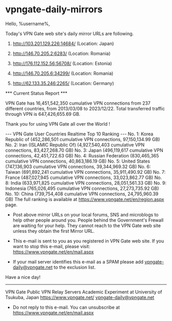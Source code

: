 # vpngate-daily-mirrors

Hello, %username%,

Today's VPN Gate web site's daily mirror URLs are following.

1. http://103.201.129.226:14684/
   (Location: Japan)

2. http://146.70.205.2:6283/
   (Location: Romania)

3. http://176.112.152.56:56708/
   (Location: Estonia)

4. http://146.70.205.6:34299/
   (Location: Romania)

5. http://62.133.35.246:2265/
   (Location: Germany)


*** Current Status Report ***

VPN Gate has 16,451,542,350 cumulative VPN connections from 237 different countries, from 2013/03/08 to 2023/12/22.
Total transferred traffic through VPN is 647,426,655.69 GB.

Thank you for using VPN Gate all over the World !


--- VPN Gate User Countries Realtime Top 10 Ranking ---
No. 1: Korea Republic of (452,286,501 cumulative VPN connections, 97,150,134.99 GB)
No. 2: Iran (ISLAMIC Republic Of) (4,927,540,403 cumulative VPN connections, 83,427,268.70 GB)
No. 3: Japan (496,119,617 cumulative VPN connections, 42,451,722.63 GB)
No. 4: Russian Federation (830,465,365 cumulative VPN connections, 40,863,186.19 GB)
No. 5: United States (747,136,903 cumulative VPN connections, 39,344,969.32 GB)
No. 6: Taiwan (691,892,241 cumulative VPN connections, 35,911,490.92 GB)
No. 7: France (487,027,945 cumulative VPN connections, 33,023,862.77 GB)
No. 8: India (633,971,825 cumulative VPN connections, 28,051,561.33 GB)
No. 9: Indonesia (765,026,495 cumulative VPN connections, 27,273,735.92 GB)
No. 10: China (739,754,408 cumulative VPN connections, 24,795,960.39 GB)
The full ranking is available at https://www.vpngate.net/en/region.aspx page.


* Post above mirror URLs on your local forums, SNS and microblogs
  to help other people around you.
  People behind the Government's Frewall are waiting for your help.
  They cannot reach to the VPN Gate web site
  unless they obtain the first Mirror URL.

* This e-mail is sent to you as you registered in VPN Gate web site.
  If you want to stop this e-mail, please visit:
  https://www.vpngate.net/en/mail.aspx

* If your mail server identifies this e-mail as a SPAM
  please add vpngate-daily@vpngate.net to the exclusion list.

Have a nice day!

------------------------------------------------------
VPN Gate Public VPN Relay Servers
Academic Experiment at University of Tsukuba, Japan
https://www.vpngate.net/
vpngate-daily@vpngate.net
* Do not reply to this e-mail.
  You can unsubscribe at https://www.vpngate.net/en/mail.aspx


